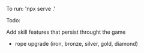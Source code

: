 To run: 'npx serve .'

Todo:

Add skill features that persist throught the game
- rope upgrade (iron, bronze, silver, gold, diamond)
